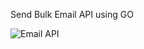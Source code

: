 Send Bulk Email API using GO 

![Email API](https://github.com/mayura-andrew/send-bulk-email-client-api/assets/48531182/efc164df-c2ff-4c7b-841b-c808caa9779a)
